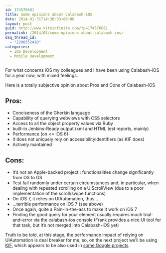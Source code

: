 ```yaml
---
id: 174576681
title: Some opinions about Calabash-iOS
date: 2014-01-31T14:36:33+00:00
layout: post
guid: http://www.viteinfinite.com/?p=174576681
permalink: /2014/01/some-opinions-about-calabash-ios/
dsq_thread_id:
  - "2200352410"
categories:
  - iOS Development
  - Mobile Development
---
```


For what concerns iOS my colleagues and I have been using Calabash-iOS for a year now, with mixed feelings.
  
Here is a totally subjective opinion about Pros and Cons of Calabash-iOS

<!--more-->

## Pros:

  * Conciseness of the Gherkin language
  * Capability of querying webviews with CSS selectors
  * Access to all the object property values via Ruby
  * built-in Jenkins-Ready output (xml and HTML test reports, mainly)
  * Performance (on <= iOS 6)
  * It does not uniquely rely on accessibilityIdentifiers (as KIF does)
  * Actively mantained

## Cons:

  * It’s not an Apple-backed project : functionalities change significantly from OS to OS
  * Test fail randomly under certain circumstances and, in particular, when dealing with repeated scrolling on a UIScrollView (due to a poor implementation of the scroll/swipe functions)
  * On iOS 7, it relies on UIAutomation, thus…
  * …terrible performance on iOS 7 (see above)
  * Once again, quite a Pain-in-the-ass to make it work on iOS 7
  * Finding the good query for your element usually requires much trial-and-error via the calabash-ios console (Frank provides a nice UI tool for that task, but it’s not merged into Calabash-iOS yet)

Truth to be told, at this stage, the performance impact of relying on UIAutomation is deal breaker for me, so, on the next project we’ll be using [KIF](https://github.com/kif-framework/KIF), which appears to be also used in [some Google projects](http://googletesting.blogspot.fr/2013/08/how-google-team-tests-mobile-apps.html).